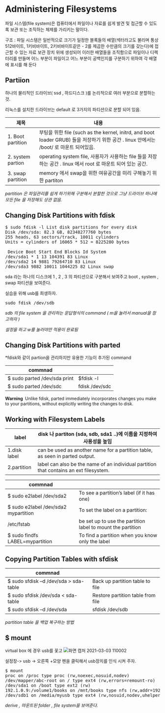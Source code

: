 # Administering Filesystems

파일 시스템(file system)은 컴퓨터에서 파일이나 자료를 쉽게 발견 및 접근할 수 있도록 보관 또는 조직하는 체제를 가리키는 말이다.

구조 : 파일 시스템은 일반적으로 크기가 일정한 블록들의 배열(섹터라고도 불리며 통상 512바이트, 1키비바이트, 2키비바이트같은 - 2를 제곱한 수만큼의 크기를 갖는다)에 접근할 수 있는 자료 보관 장치 위에 생성되어 이러한 배열들을 조직함으로 파일이나 디렉터리를 만들며 어느 부분이 파일이고 어느 부분이 공백인지를 구분하기 위하여 각 배열에 표시를 해 둔다

Partiion
------------
하나의 물리적인 드라이브( ssd , 하드디스크 )를 논리적으로 여러 부분으로 분할하는 것.

리눅스를 설치한 드라이브는 default 로 3가지의 파티션으로 분할 되어 있음. 

|제목|내용|
|-----------------|---|
|1. Boot partition |부팅을 위한 file (such as the kernel, initrd, and boot loader GRUB) 들을 저장하기 위한 공간 . linux 안에서는 /boot/ 로 마운트 되어있음.  |
|2. system partion |operating system file, 사용자가 사용하는 file 들을 저장하는 공간 . linux 에서 root 로 마운트 되어 있는 공간. |
|3. swap partition |memory 에서 swap을 위한 여유공간을 미리 구해놓기 위한 partiton  |

*partition 은 파일관리를 쉽게 하기위해 구분해서 분할한 것으로 그냥 드라이브 하나에 모든 file 을 저장해도 상관 없음.*


Changing Disk Partitions with fdisk
-------------
<pre>
$ sudo fdisk -l List disk partitions for every disk
Disk /dev/sda: 82.3 GB, 82348277760 bytes
255 heads, 63 sectors/track, 10011 cylinders
Units = cylinders of 16065 * 512 = 8225280 bytes

 Device Boot Start End Blocks Id System
/dev/sda1 * 1 13 104391 83 Linux
/dev/sda2 14 9881 79264710 83 Linux
/dev/sda3 9882 10011 1044225 82 Linux swap
</pre>
sda 라는 하나의 디스크에 1 , 2 , 3 의 파티션으로 구분해서 보여주고 boot , system , swap 파티션을 보여준다.

실습을 위해 usb를 희생하자.
<pre>
sudo fdisk /dev/sdb
</pre>
*sdb 의 file system 을 관리하는 문답형식의 command ( m을 눌러서 manual을 참고하자 )*

*설정을 하고 w를 눌러야만 적용이 완료됨*

Changing Disk Partitions with parted
-----
*fdisk와 같이 partion을 관리하지만 유용한 기능이 추가된 command

|commnad||
|--|--|
|$ sudo parted /dev/sda print | $fdisk -l |
|$ sudo parted /dev/sdc | fdisk /dev/sdc |

**Warning** Unlike fdisk, parted immediately incorporates changes you make
to your partitions, without explicitly writing the changes to disk.

Working with Filesystem Labels
---
|label|disk 나 partiton (sda, sdb, sda1 ..)에 이름을 지정하여 사용성을 높임 |
|--|--|
|1.disk label| can be used as another name for a partition table, as seen in parted output. |
|2.partition| label can also be the name of an individual partition that contains an ext filesystem.|

|commnad||
|--|--|
|$ sudo e2label /dev/sda2 | To see a partition’s label (if it has one)|
|$ sudo e2label /dev/sda2 mypartition | To set the label on a partition:|
|/etc/fstab  |  be set up to use the partition label to mount the partition |
|$ sudo findfs LABEL=mypartition | To find a partition when you know only the label|


Copying Partition Tables with sfdisk
----
|commnad||
|--|--|
|$ sudo sfdisk –d /dev/sda > sda-table |Back up partition table to file|
|$ sudo sfdisk /dev/sda < sda-table| Restore partition table from file|
|$ sudo sfdisk –d /dev/sda | sfdisk /dev/sdb |Copy part table from a to b|
*partition table 을 백업 복구하는 방법*



$ mount
----
virtual box 에 경우 usb를 꽃고 
![화면 캡처 2021-03-03 110002](https://user-images.githubusercontent.com/78835559/109741041-a5073a00-7c0f-11eb-80bc-58e91d43e3ee.png)

설정창-> usb -> 오른쪽 +모양 펜을 클릭해서 usb장치를 인식 시켜 주자. 

<pre>
$ mount 
proc on /proc type proc (rw,noexec,nosuid,nodev)
/dev/mapper/abc-root on / type ext4 (rw,errors=remount-ro)
/dev/sda1 on /boot type ext2 (rw)
192.1.0.9:/volume1/books on /mnt/books type nfs (rw,addr=192.1.1.9)
/dev/sdb1 on /media/myusb type ext4 (rw,nosuid,nodev,uhelper=udisks)
</pre>
*derive , 마운트된 folder , file system을 보여준다.*

<pre>

</pre>
